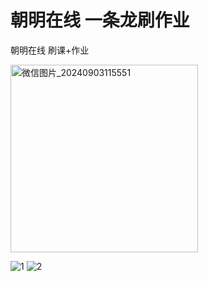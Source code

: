 # 朝明在线  一条龙刷作业
朝明在线 刷课+作业

<img src="https://github.com/user-attachments/assets/ea232e17-5f43-4562-a6ab-b8d7b0d3af8d" alt="微信图片_20240903115551" width="300"/>

![1](https://github.com/user-attachments/assets/b3865fbd-887d-4dc7-afdf-265f3823c4b1)
![2](https://github.com/user-attachments/assets/1a632810-fc81-409a-9b40-db315ea6d154)
